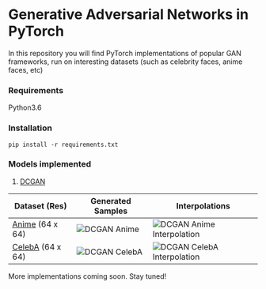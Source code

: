 # Generative Adversarial Networks in PyTorch

In this repository you will find PyTorch implementations of popular GAN frameworks, run on interesting datasets (such as celebrity faces, anime faces, etc)

### Requirements
Python3.6

### Installation
```pip install -r requirements.txt```

### Models implemented
1. [DCGAN](https://arxiv.org/abs/1511.06434)

| Dataset (Res) | Generated Samples  | Interpolations |
| ------------- | ------------- | ------------- |
| [Anime](https://github.com/Mckinsey666/Anime-Face-Dataset)  (64 x 64)  | ![DCGAN Anime](/imgs/anime_small_dcgan.png)  | ![DCGAN Anime Interpolation](/imgs/anime_small_interp_dcgan.png)  |
| [CelebA](http://mmlab.ie.cuhk.edu.hk/projects/CelebA.html) (64 x 64)  | ![DCGAN CelebA](/imgs/celeba_small_dcgan.png)  | ![DCGAN CelebA Interpolation](/imgs/celeba_small_interp_dcgan.png)  |

More implementations coming soon. Stay tuned!
